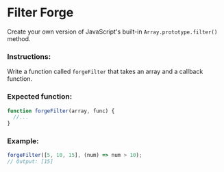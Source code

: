 # Filter Forge

Create your own version of JavaScript's built-in `Array.prototype.filter()` method.

### Instructions:

Write a function called `forgeFilter` that takes an array and a callback function.

### Expected function:

```js
function forgeFilter(array, func) {
  //...
}
```

### Example:

```js
forgeFilter([5, 10, 15], (num) => num > 10);
// Output: [15]
```
